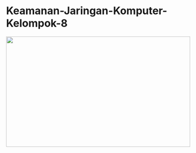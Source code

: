 # Keamanan-Jaringan-Komputer-Kelompok-8


<img src="![1](https://github.com/MuhammadVito/Keamanan-Jaringan-Komputer-Kelompok-8/assets/152166427/18635e33-944b-4a5d-a544-58a1d50ee865)" width="500" height="300">
